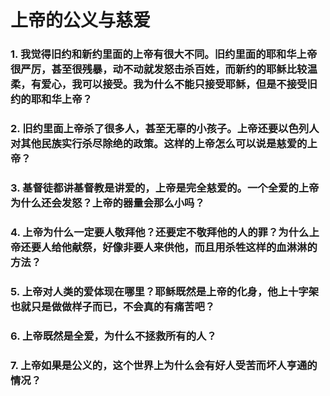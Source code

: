 # 上帝的公义与慈爱
### 1. 我觉得旧约和新约里面的上帝有很大不同。旧约里面的耶和华上帝很严厉，甚至很残暴，动不动就发怒击杀百姓，而新约的耶稣比较温柔，有爱心，我可以接受。我为什么不能只接受耶稣，但是不接受旧约的耶和华上帝？
### 2. 旧约里面上帝杀了很多人，甚至无辜的小孩子。上帝还要以色列人对其他民族实行杀尽除绝的政策。这样的上帝怎么可以说是慈爱的上帝？
### 3. 基督徒都讲基督教是讲爱的，上帝是完全慈爱的。一个全爱的上帝为什么还会发怒？上帝的器量会那么小吗？
### 4. 上帝为什么一定要人敬拜他？还要定不敬拜他的人的罪？为什么上帝还要人给他献祭，好像非要人来供他，而且用杀牲这样的血淋淋的方法？
### 5. 上帝对人类的爱体现在哪里？耶稣既然是上帝的化身，他上十字架也就只是做做样子而已，不会真的有痛苦吧？
### 6. 上帝既然是全爱，为什么不拯救所有的人？
### 7. 上帝如果是公义的，这个世界上为什么会有好人受苦而坏人亨通的情况？
